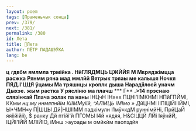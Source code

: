 ```yaml
---
layout: poem
tags: [Праменьчык сонца]
prev: /379/
next: /381/
permalink: /380
id: Лета
title: 🚧Лета
author: ПЁТР ПАДАШЭЎКА
lang: be
---
```



**ц**  _г_**двбм**  **ямлмла**  **трмійка . НйГЛЯДМЦЬ**  **ЦЖЙЙЯ**  **М Мвряджімцца**  **расжка**  **Рянмм ряна**  **мад**  **ммлйй**
**Вятрык**  **тряаы**  **ме**  **калышя Ночкя ПЯД.І'ЦЦЯ**  **ўцамы Ма**  **тряшнцы**  **кроплк**  **дыша**  **Нарадіілосй**  **уначм Дыхэе.**  **жым**  **растка**  **У рясліню**  **ма плачш**  *** Г**  **.>14**  **прэснаю сляэін«ай**  **Плача**  **эолак**  **па**  **наны**
ІНЦчН ІН»«« ПЦНІ'ІІМКНМІ НПйГПЙМІ, ККм*м нц.му ннмяпнйім КіІММуіій, ^АЛМЦЬ іМІмо » Д*йЦНМІ ІІПІЦІЙІІІЙМІ, Ы*ЧМН«у П|ШЦЫ Дй|НШІІММ падкімулн
І1мў«кдМ руннімйНі, ПрйЦаЙ яяіійійіі), $ ранку Дй птійі'й ПГОМЫ І4й «ядяя, Н&СІЦЦЙ ЛЙі ІяўнйЙ, ІЦЙІ'ІЙЙ МЛІЙІО, іМнш >ауоады м омйкйм паопздйя
